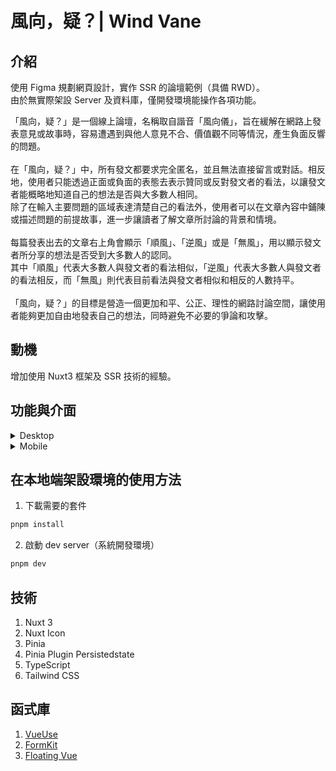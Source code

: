 # 風向，疑？| Wind Vane

## 介紹

使用 Figma 規劃網頁設計，實作 SSR 的論壇範例（具備 RWD）。<br>
由於無實際架設 Server 及資料庫，僅開發環境能操作各項功能。

「風向，疑？」是一個線上論壇，名稱取自諧音「風向儀」，旨在緩解在網路上發表意見或故事時，容易遭遇到與他人意見不合、價值觀不同等情況，產生負面反響的問題。<br><br>
在「風向，疑？」中，所有發文都要求完全匿名，並且無法直接留言或對話。相反地，使用者只能透過正面或負面的表態去表示贊同或反對發文者的看法，以讓發文者能概略地知道自己的想法是否與大多數人相同。<br>
除了在輸入主要問題的區域表達清楚自己的看法外，使用者可以在文章內容中鋪陳或描述問題的前提故事，進一步讓讀者了解文章所討論的背景和情境。<br><br>
每篇發表出去的文章右上角會顯示「順風」、「逆風」或是「無風」，用以顯示發文者所分享的想法是否受到大多數人的認同。<br>
其中「順風」代表大多數人與發文者的看法相似，「逆風」代表大多數人與發文者的看法相反，而「無風」則代表目前看法與發文者相似和相反的人數持平。<br><br>
「風向，疑？」的目標是營造一個更加和平、公正、理性的網路討論空間，讓使用者能夠更加自由地發表自己的想法，同時避免不必要的爭論和攻擊。

## 動機

增加使用 Nuxt3 框架及 SSR 技術的經驗。

## 功能與介面

<details>
  <summary>
    Desktop
  </summary>
  <br>
  
  * 首頁（未登入）
  
  ![](https://i.imgur.com/MXVtzt7.png)
  
  * 登入畫面
    * 含表單驗證
  
  ![](https://i.imgur.com/HhKHBDd.png)
  * 註冊畫面
    * 含表單驗證
  
  ![](https://i.imgur.com/YVo5C8m.png)
  * 主頁（登入後）
    * 我的貼文：頁面內會顯示使用者自己發的貼文
    * 已表態的貼文：頁面會顯示使用者按過表態的貼文
    * 已儲存的貼文：頁面會顯示使用者儲存過的貼文
  
  ![](https://i.imgur.com/XiiQDlC.png)
  
  
  * 發文範例

  ![](https://i.imgur.com/sUeCvYq.png)
  
  * 文章顯示（無表態）

  ![](https://i.imgur.com/nWNEOBA.png)

  * 文章顯示（正面表態）

  ![](https://i.imgur.com/TsjnU7c.png) 

  * 文章顯示（負面表態）

  ![](https://i.imgur.com/pzDbRsD.png)
  
  * 對文章的其他操作
    * 本人發文才能刪除貼文
    * 不提供修改文章，因為可能造成到目前為止的表態結果失去參考性
    * 點擊貼文左上角的編號可以跳轉至此文章頁面
    * 點擊右下角的分享按鈕可將網址分享到外部程式
  
  ![](https://i.imgur.com/e1DxWAb.png)
  
  
  * 刪除貼文的確認視窗

  ![](https://i.imgur.com/RsavmdV.png)
  
  
  * 個人資料修改（信箱）

  ![](https://i.imgur.com/Mjo4yjx.png)
  
  
  * 根據 Tag 搜尋文章
    * 支援單個或多個以空白分隔的 Tag 搜尋
    * 直接點擊貼文上的 Tag 也能達成搜尋
    
  ![](https://i.imgur.com/ROhxc6l.png)
  
</details>


<details>
  <summary>
    Mobile
  </summary>
  <br>
  
  左：主頁（未登入）<br>
  右：菜單（未登入）
  
  ![](https://i.imgur.com/Bhdo3jE.png)
  
  左：登入畫面<br>
  中：主頁（登入後）<br>
  右：菜單（登入後）
  
  ![](https://i.imgur.com/PKKaV9y.png)
  
  左：修改個人資料（信箱）<br>
  右：根據 Tag 搜尋文章
  
  ![](https://i.imgur.com/vJbRwk4.png)
  
</details>


## 在本地端架設環境的使用方法
  1. 下載需要的套件
  
  ```bash
  pnpm install
  ```
        
  2. 啟動 dev server（系統開發環境）
  
  ```bash
  pnpm dev
  ```
        
## 技術
  1. Nuxt 3
  2. Nuxt Icon
  3. Pinia
  4. Pinia Plugin Persistedstate
  5. TypeScript
  6. Tailwind CSS
  
## 函式庫
  1. [VueUse](https://vueuse.org/)
  2. [FormKit](https://formkit.com/)
  3. [Floating Vue](https://floating-vue.starpad.dev/)